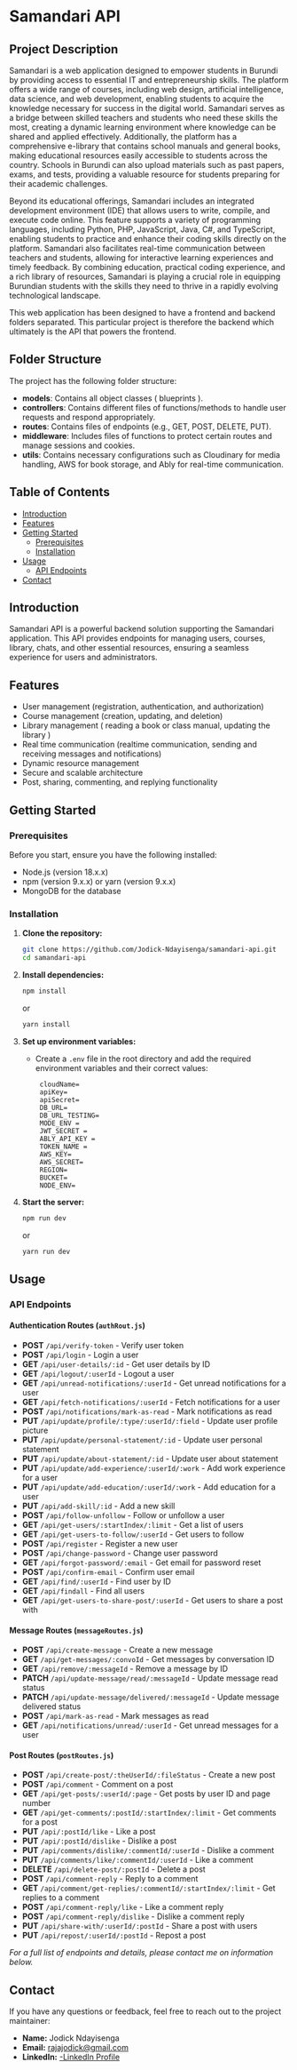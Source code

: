 # Samandari API

## Project Description
Samandari is a web application designed to empower students in Burundi by providing access to essential IT and entrepreneurship skills. The platform offers a wide range of courses, including web design, artificial intelligence, data science, and web development, enabling students to acquire the knowledge necessary for success in the digital world. Samandari serves as a bridge between skilled teachers and students who need these skills the most, creating a dynamic learning environment where knowledge can be shared and applied effectively. Additionally, the platform has a comprehensive e-library that contains school manuals and general books, making educational resources easily accessible to students across the country. Schools in Burundi can also upload materials such as past papers, exams, and tests, providing a valuable resource for students preparing for their academic challenges.

Beyond its educational offerings, Samandari includes an integrated development environment (IDE) that allows users to write, compile, and execute code online. This feature supports a variety of programming languages, including Python, PHP, JavaScript, Java, C#, and TypeScript, enabling students to practice and enhance their coding skills directly on the platform. Samandari also facilitates real-time communication between teachers and students, allowing for interactive learning experiences and timely feedback. By combining education, practical coding experience, and a rich library of resources, Samandari is playing a crucial role in equipping Burundian students with the skills they need to thrive in a rapidly evolving technological landscape.

This web application has been designed to have a frontend and backend folders separated. This particular project is therefore the backend which ultimately is the API that powers the frontend.

## Folder Structure
The project has the following folder structure:
- **models**: Contains all object classes ( blueprints ).
- **controllers**: Contains different files of functions/methods to handle user requests and respond appropriately.
- **routes**: Contains files of endpoints (e.g., GET, POST, DELETE, PUT).
- **middleware**: Includes files of functions to protect certain routes and manage sessions and cookies.
- **utils**: Contains necessary configurations such as Cloudinary for media handling, AWS for book storage, and Ably for real-time communication.

## Table of Contents
- [Introduction](#introduction)
- [Features](#features)
- [Getting Started](#getting-started)
  - [Prerequisites](#prerequisites)
  - [Installation](#installation)
- [Usage](#usage)
  - [API Endpoints](#api-endpoints)
- [Contact](#contact)

## Introduction
Samandari API is a powerful backend solution supporting the Samandari application. This API provides endpoints for managing users, courses, library, chats,  and other essential resources, ensuring a seamless experience for users and administrators.

## Features
- User management (registration, authentication, and authorization)
- Course management (creation, updating, and deletion)
- Library management ( reading a book or class manual, updating the library )
- Real time communication (realtime communication, sending and receiving messages and notifications)
- Dynamic resource management
- Secure and scalable architecture
- Post, sharing, commenting, and replying functionality

## Getting Started

### Prerequisites
Before you start, ensure you have the following installed:
- Node.js (version 18.x.x)
- npm (version 9.x.x) or yarn (version 9.x.x)
- MongoDB for the database

### Installation
1. **Clone the repository:**
    ```bash
    git clone https://github.com/Jodick-Ndayisenga/samandari-api.git
    cd samandari-api
    ```

2. **Install dependencies:**
    ```bash
    npm install
    ```
    or
    ```bash
    yarn install
    ```

3. **Set up environment variables:**
   - Create a `.env` file in the root directory and add the required environment variables and their correct values:
     ```
      cloudName= 
      apiKey= 
      apiSecret=
      DB_URL=
      DB_URL_TESTING=
      MODE_ENV = 
      JWT_SECRET = 
      ABLY_API_KEY = 
      TOKEN_NAME = 
      AWS_KEY=
      AWS_SECRET=
      REGION=
      BUCKET=
      NODE_ENV=

     ```

4. **Start the server:**
    ```bash
    npm run dev
    ```
    or
    ```bash
    yarn run dev
    ```

## Usage

### API Endpoints


#### Authentication Routes (`authRout.js`)
- **POST** `/api/verify-token` - Verify user token
- **POST** `/api/login` - Login a user
- **GET** `/api/user-details/:id` - Get user details by ID
- **GET** `/api/logout/:userId` - Logout a user
- **GET** `/api/unread-notifications/:userId` - Get unread notifications for a user
- **GET** `/api/fetch-notifications/:userId` - Fetch notifications for a user
- **POST** `/api/notifications/mark-as-read` - Mark notifications as read
- **PUT** `/api/update/profile/:type/:userId/:field` - Update user profile picture
- **PUT** `/api/update/personal-statement/:id` - Update user personal statement
- **PUT** `/api/update/about-statement/:id` - Update user about statement
- **PUT** `/api/update/add-experience/:userId/:work` - Add work experience for a user
- **PUT** `/api/update/add-education/:userId/:work` - Add education for a user
- **PUT** `/api/add-skill/:id` - Add a new skill
- **POST** `/api/follow-unfollow` - Follow or unfollow a user
- **GET** `/api/get-users/:startIndex/:limit` - Get a list of users
- **GET** `/api/get-users-to-follow/:userId` - Get users to follow
- **POST** `/api/register` - Register a new user
- **POST** `/api/change-password` - Change user password
- **GET** `/api/forgot-password/:email` - Get email for password reset
- **POST** `/api/confirm-email` - Confirm user email
- **GET** `/api/find/:userId` - Find user by ID
- **GET** `/api/findall` - Find all users
- **GET** `/api/get-users-to-share-post/:userId` - Get users to share a post with

#### Message Routes (`messageRoutes.js`)
- **POST** `/api/create-message` - Create a new message
- **GET** `/api/get-messages/:convoId` - Get messages by conversation ID
- **GET** `/api/remove/:messageId` - Remove a message by ID
- **PATCH** `/api/update-message/read/:messageId` - Update message read status
- **PATCH** `/api/update-message/delivered/:messageId` - Update message delivered status
- **POST** `/api/mark-as-read` - Mark messages as read
- **GET** `/api/notifications/unread/:userId` - Get unread messages for a user

#### Post Routes (`postRoutes.js`)
- **POST** `/api/create-post/:theUserId/:fileStatus` - Create a new post
- **POST** `/api/comment` - Comment on a post
- **GET** `/api/get-posts/:userId/:page` - Get posts by user ID and page number
- **GET** `/api/get-comments/:postId/:startIndex/:limit` - Get comments for a post
- **PUT** `/api/:postId/like` - Like a post
- **PUT** `/api/:postId/dislike` - Dislike a post
- **PUT** `/api/comments/dislike/:commentId/:userId` - Dislike a comment
- **PUT** `/api/comments/like/:commentId/:userId` - Like a comment
- **DELETE** `/api/delete-post/:postId` - Delete a post
- **POST** `/api/comment-reply` - Reply to a comment
- **GET** `/api/comment/get-replies/:commentId/:startIndex/:limit` - Get replies to a comment
- **POST** `/api/comment-reply/like` - Like a comment reply
- **POST** `/api/comment-reply/dislike` - Dislike a comment reply
- **PUT** `/api/share-with/:userId/:postId` - Share a post with users
- **PUT** `/api/repost/:userId/:postId` - Repost a post

_For a full list of endpoints and details, please contact me on information below._


## Contact
If you have any questions or feedback, feel free to reach out to the project maintainer:
- **Name:** Jodick Ndayisenga
- **Email:** rajajodick@gmail.com
- **LinkedIn:** [-LinkedIn Profile](https://www.linkedin.com/in/jodick-ndayisenga-1a9b28240/)

